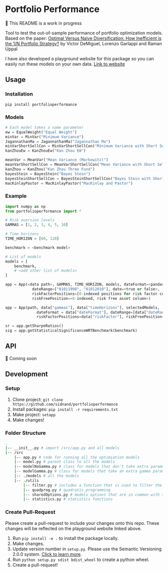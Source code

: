# Portfolio Performance

:construction:  This README is a work in progress

Tool to  test the out-of-sample performance of portfolio optimization models. Based on the paper: [Optimal Versus Naive Diversification:
How Inefficient is the 1/N Portfolio Strategy?](http://faculty.london.edu/avmiguel/DeMiguel-Garlappi-Uppal-RFS.pdf) by Victor DeMiguel, Lorenzo Garlappi and Raman Uppal

I have also developed a playground website for this package so you can easily run these models on your own data. [Link to website](https://sidnand.github.io/Portfolio-Optimization-Interface/)

## Usage

### Installation

`pip install portfolioperformance`

### Models

```python
# Each model takes a name parameter
ew = EqualWeight("Equal Weight")
minVar = MinVar("Minimum Variance")
JagannathanMa = JagannathanMa("Jagannathan Ma")
minVarShortSellCon = MinVarShortSellCon("Minimum Variance with Short Sell Constrains")
kanZhouEw = KanZhouEw("Kan Zhou EW")

meanVar = MeanVar("Mean Variance (Markowitz)")
meanVarShortSellCon = MeanVarShortSellCon("Mean Variance with Short Sell Constrains")
kanZhou = KanZhou("Kan Zhou Three Fund")
bayesStein = BayesStein("Bayes Stein")
bayesSteinShortSellCon = BayesSteinShortSellCon("Bayes Stein with Short Sell Constrains")
macKinlayPastor = MacKinlayPastor("MacKinlay and Pastor")
```

### Example

```python
import numpy as np
from portfolioperformance import *

# Risk aversion levels
GAMMAS = [1, 2, 3, 4, 5, 10]

# Time horizons
TIME_HORIZON = [60, 120]

benchmark = <benchmark model>

# List of models
models = [
    benchmark,
    # <add other list of models>
]

app = App(<data path>, GAMMAS, TIME_HORIZON, models, dateFormat=<pandas datetime format>,
            dateRange=["01011990", "01012010"], date=<true or false>,
            riskFactorPositions=[0-indexed positions for risk factor column],
            riskFreePosition=<0-indexed, risk free asset column>)

app = App(path, data["gammas"], data["timeHorizons"], selectedModels,
              dateFormat = data["dateFormat"], dateRange=[data["dateRangeStart"], data["dateRangeEnd"]],
              riskFactorPositions=data["riskFactor"], riskFreePosition=data["riskFree"], delim=delimType)

sr = app.getSharpeRatios()
sig = app.getStatisticalSignificanceWRTBenchmark(benchmark)
```

## API

:construction: Coming soon

## Development

### Setup

1. Clone project: `git clone https://github.com/sidnand/portfolioperformance`
2. Install packages: `pip install -r requirements.txt`
3. Make project: `setapp `
4. Make changes!

### Folder Structure

```bash
.
|-- __init__.py # import /src/app.py and all models
|-- /src
    |-- app.py # code for running all the optimiation models
    |-- model.py # parent class to all the models
    |-- modelNoGamma.py # class for models that don't take extra parameters
    |-- modelGamma.py # class for models that take an extra gamma parameter; gamma is a list of constants for the investors risk-aversion level
    |-- ./models # all the models
    |-- ./utils
        |-- filter.py # includes a function that is used to filter the parameters passed to a function
        |-- quadprog.py # quadratic programming
        |-- sharedOptions.py # models options that are in common with >2 models
        |-- statistics.py # statistics functions

```

### Create Pull-Request

Please create a pull-request to include your changes onto this repo. These changes will be reflected on the playground website linked above.

1. Run ``pip install -e .`` to install the package locally.
2. Make changes.
3. Update version number in ``setup.py``. Please use the Semantic Versioning 2.0.0 system. [Click to learn more](https://semver.org/).
4. Run ``python setup.py sdist bdist_wheel`` to create a python wheel.
5. Create a pull-request!